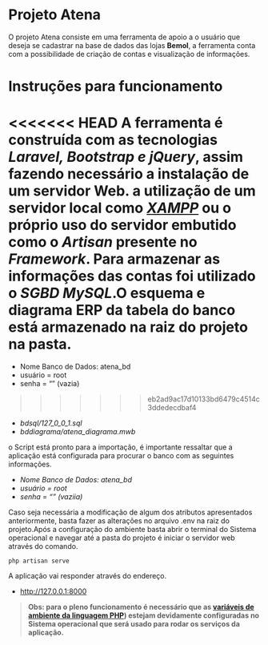 # Projeto Atena

O projeto Atena consiste em uma ferramenta de apoio a o usuário que deseja se cadastrar na base de dados das lojas **Bemol**, a ferramenta conta com a possibilidade de criação de contas e visualização de informações.

# Instruções para funcionamento

<<<<<<< HEAD
A ferramenta é construída com as tecnologias *Laravel, Bootstrap e jQuery*, assim fazendo necessário a instalação de um servidor Web. a utilização de um servidor local como [*XAMPP*](https://www.apachefriends.org/pt_br/index.html) ou o próprio uso do servidor embutido como o *Artisan* presente no *Framework*. Para armazenar as informações das contas foi utilizado o *SGBD MySQL*.O esquema e diagrama ERP da tabela do banco está armazenado na raiz do projeto na pasta. 
=======
- Nome Banco de Dados: atena_bd
- usuário = root 
- senha = “” (vazia)
>>>>>>> eb2ad9ac17d10133bd6479c4514c3ddedecdbaf4

- *bdsql/127_0_0_1.sql*
- *bddiagrama/atena_diagrama.mwb* 

o Script está pronto para a importação, é importante ressaltar que a aplicação está configurada para procurar o banco com as seguintes informações.

- *Nome Banco de Dados: atena_bd*
- *usuário = root* 
- *senha = “” (vaziia)*

Caso seja necessária a modificação de algum dos atributos apresentados anteriormente, basta fazer as alterações no arquivo .env na raiz do projeto.Após a configuração do ambiente basta abrir o terminal do Sistema operacional e navegar até a pasta do projeto é iniciar o servidor web através do comando.

`php artisan serve`

A aplicação vai responder através do endereço.

- http://127.0.0.1:8000

>**Obs: para o pleno funcionamento é necessário que as [variáveis de ambiente da linguagem PHP](https://www.php.net/manual/pt_BR/faq.installation.php#:~:text=Clique%20no%20bot%C3%A3o%20'Vari%C3%A1veis%20de,por%20exemplo%2C%20C%3A%5Cphp)) estejam devidamente configuradas no Sistema operacional que será usado para rodar os serviços da aplicação.**

